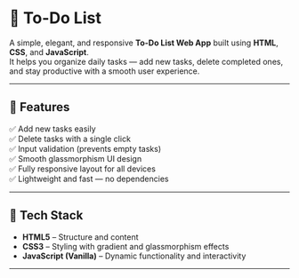 # 📝 To-Do List

A simple, elegant, and responsive **To-Do List Web App** built using **HTML**, **CSS**, and **JavaScript**.  
It helps you organize daily tasks — add new tasks, delete completed ones, and stay productive with a smooth user experience.

---

## 🚀 Features

✅ Add new tasks easily  
✅ Delete tasks with a single click  
✅ Input validation (prevents empty tasks)  
✅ Smooth glassmorphism UI design  
✅ Fully responsive layout for all devices  
✅ Lightweight and fast — no dependencies

---

## 🧠 Tech Stack

- **HTML5** – Structure and content  
- **CSS3** – Styling with gradient and glassmorphism effects  
- **JavaScript (Vanilla)** – Dynamic functionality and interactivity  

---


